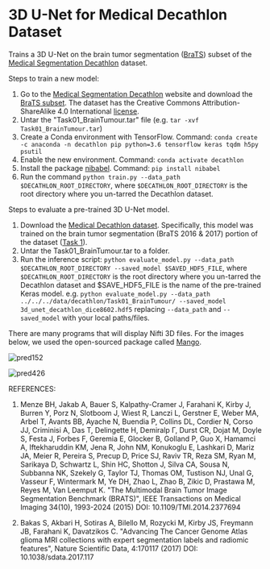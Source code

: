 # 3D U-Net for Medical Decathlon Dataset

Trains a 3D U-Net on the brain tumor segmentation ([BraTS](https://www.med.upenn.edu/sbia/brats2017.html)) subset of the [Medical Segmentation Decathlon](http://medicaldecathlon.com/) dataset.

Steps to train a new model:

1. Go to the [Medical Segmentation Decathlon](http://medicaldecathlon.com) website and download the [BraTS subset](https://drive.google.com/file/d/1A2IU8Sgea1h3fYLpYtFb2v7NYdMjvEhU/view?usp=sharing). The dataset has the Creative Commons Attribution-ShareAlike 4.0 International [license](https://creativecommons.org/licenses/by-sa/4.0/).
2. Untar the "Task01_BrainTumour.tar" file (e.g. `tar -xvf Task01_BrainTumour.tar`)
3. Create a Conda environment with TensorFlow. Command: `conda create -c anaconda -n decathlon pip python=3.6 tensorflow keras tqdm h5py psutil`
4. Enable the new environment. Command: `conda activate decathlon`
5. Install the package [nibabel](http://nipy.org/nibabel/). Command: `pip install nibabel`
6. Run the command `python train.py --data_path $DECATHLON_ROOT_DIRECTORY`, where `$DECATHLON_ROOT_DIRECTORY` is the root directory where you un-tarred the Decathlon dataset.


Steps to evaluate a pre-trained 3D U-Net model.

1. Download the [Medical Decathlon dataset](http://medicaldecathlon.com/). Specifically, this model was trained on the brain tumor segmentation (BraTS 2016 & 2017) portion of the dataset ([Task 1](https://drive.google.com/open?id=1A2IU8Sgea1h3fYLpYtFb2v7NYdMjvEhU)).
2. Untar the Task01_BrainTumour.tar to a folder.
3. Run the inference script:
```python evaluate_model.py --data_path $DECATHLON_ROOT_DIRECTORY --saved_model $SAVED_HDF5_FILE```, where `$DECATHLON_ROOT_DIRECTORY` is the root directory where you un-tarred the Decathlon dataset and $SAVE_HDF5_FILE is the name of the pre-trained Keras model.
e.g. 
```python evaluate_model.py --data_path ../../../data/decathlon/Task01_BrainTumour/ --saved_model 3d_unet_decathlon_dice8602.hdf5```
replacing `--data_path` and `--saved_model` with your local paths/files.

There are many programs that will display Nifti 3D files.  For the images below, we used the open-sourced package called [Mango](http://ric.uthscsa.edu/mango/).

 ![pred152](https://github.com/NervanaSystems/topologies/blob/master/3D_UNet/keras_training_only_version/images/pred152.png)

 ![pred426](https://github.com/NervanaSystems/topologies/blob/master/3D_UNet/keras_training_only_version/images/pred426.png)

REFERENCES:
1. Menze BH, Jakab A, Bauer S, Kalpathy-Cramer J, Farahani K, Kirby J, Burren Y, Porz N, Slotboom J, Wiest R, Lanczi L, Gerstner E, Weber MA, Arbel T, Avants BB, Ayache N, Buendia P, Collins DL, Cordier N, Corso JJ, Criminisi A, Das T, Delingette H, Demiralp Γ, Durst CR, Dojat M, Doyle S, Festa J, Forbes F, Geremia E, Glocker B, Golland P, Guo X, Hamamci A, Iftekharuddin KM, Jena R, John NM, Konukoglu E, Lashkari D, Mariz JA, Meier R, Pereira S, Precup D, Price SJ, Raviv TR, Reza SM, Ryan M, Sarikaya D, Schwartz L, Shin HC, Shotton J, Silva CA, Sousa N, Subbanna NK, Szekely G, Taylor TJ, Thomas OM, Tustison NJ, Unal G, Vasseur F, Wintermark M, Ye DH, Zhao L, Zhao B, Zikic D, Prastawa M, Reyes M, Van Leemput K. "The Multimodal Brain Tumor Image Segmentation Benchmark (BRATS)", IEEE Transactions on Medical Imaging 34(10), 1993-2024 (2015) DOI: 10.1109/TMI.2014.2377694

2. Bakas S, Akbari H, Sotiras A, Bilello M, Rozycki M, Kirby JS, Freymann JB, Farahani K, Davatzikos C. "Advancing The Cancer Genome Atlas glioma MRI collections with expert segmentation labels and radiomic features", Nature Scientific Data, 4:170117 (2017) DOI: 10.1038/sdata.2017.117
